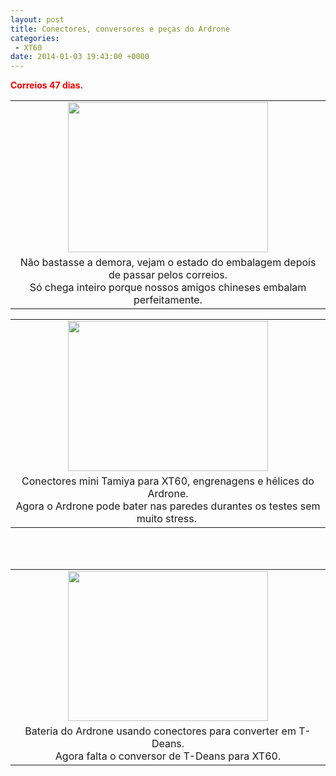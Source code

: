 ```yaml
---
layout: post
title: Conectores, conversores e peças do Ardrone
categories:
 - XT60
date: 2014-01-03 19:43:00 +0000
---
```


__<span style="color: red;">Correios 47 dias.</span>__  

  

<a name="more"></a>  
  

<div class="separator" style="clear: both; text-align: center;">
</div>

<table align="center" cellpadding="0" cellspacing="0" class="tr-caption-container" style="margin-left: auto; margin-right: auto; text-align: center;"><tbody>
<tr><td style="text-align: center;"><a href="http://2.bp.blogspot.com/-Vv_yg-jjIY0/UscZcUUK1GI/AAAAAAAAoBU/nuBAyYYGrdM/s1600/IMG_20140103_151243.jpg" imageanchor="1" style="margin-left: auto; margin-right: auto;"><img border="0" height="240" src="http://2.bp.blogspot.com/-Vv_yg-jjIY0/UscZcUUK1GI/AAAAAAAAoBU/nuBAyYYGrdM/s320/IMG_20140103_151243.jpg" width="320"/></a></td></tr>
<tr><td class="tr-caption" style="text-align: center;">Não bastasse a demora, vejam o estado do embalagem depois de passar pelos correios.<br/>
Só chega inteiro porque nossos amigos chineses embalam perfeitamente.</td></tr>
</tbody></table>

  

  

<table align="center" cellpadding="0" cellspacing="0" class="tr-caption-container" style="margin-left: auto; margin-right: auto; text-align: center;"><tbody>
<tr><td style="text-align: center;"><a href="http://4.bp.blogspot.com/-xkK4AuybAJc/UscPpjcAvPI/AAAAAAAAoA0/MZINMlgSWCQ/s1600/IMG_20140103_151354.jpg" imageanchor="1" style="margin-left: auto; margin-right: auto;"><img border="0" height="240" src="http://4.bp.blogspot.com/-xkK4AuybAJc/UscPpjcAvPI/AAAAAAAAoA0/MZINMlgSWCQ/s320/IMG_20140103_151354.jpg" width="320"/></a></td></tr>
<tr><td class="tr-caption" style="text-align: center;">Conectores mini Tamiya para XT60, engrenagens e hélices do Ardrone.<br/>
Agora o Ardrone pode bater nas paredes durantes os testes sem muito stress.&nbsp;</td></tr>
</tbody></table>

<div>
<br/></div>

<div>
<br/></div>

<table align="center" cellpadding="0" cellspacing="0" class="tr-caption-container" style="margin-left: auto; margin-right: auto; text-align: center;"><tbody>
<tr><td style="text-align: center;"><a href="http://4.bp.blogspot.com/-mKOA4cIGQeA/UscPUkB5Z4I/AAAAAAAAoA8/ryzj0ViL4jE/s1600/IMG_20140103_152205.jpg" imageanchor="1" style="margin-left: auto; margin-right: auto;"><img border="0" height="240" src="http://4.bp.blogspot.com/-mKOA4cIGQeA/UscPUkB5Z4I/AAAAAAAAoA8/ryzj0ViL4jE/s320/IMG_20140103_152205.jpg" width="320"/></a></td></tr>
<tr><td class="tr-caption" style="text-align: center;">Bateria do Ardrone usando conectores para converter em T-Deans.<br/>
Agora falta o conversor de T-Deans para XT60.</td></tr>
</tbody></table>

<div>
<br/></div>